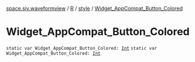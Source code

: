 [space.siy.waveformview](../../index.md) / [R](../index.md) / [style](index.md) / [Widget_AppCompat_Button_Colored](./-widget_-app-compat_-button_-colored.md)

# Widget_AppCompat_Button_Colored

`static var Widget_AppCompat_Button_Colored: `[`Int`](https://kotlinlang.org/api/latest/jvm/stdlib/kotlin/-int/index.html)
`static var Widget_AppCompat_Button_Colored: `[`Int`](https://kotlinlang.org/api/latest/jvm/stdlib/kotlin/-int/index.html)